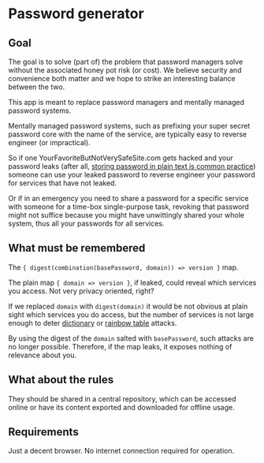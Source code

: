 # Password generator

## Goal

The goal is to solve (part of) the problem that password managers solve without the associated honey pot risk (or cost).
We believe security and convenience both matter and we hope to strike an interesting balance between the two.

This app is meant to replace password managers and mentally managed password systems.

Mentally managed password systems, such as prefixing your super secret password core with the name of the service, are typically easy to reverse engineer (or impractical).

So if one YourFavoriteButNotVerySafeSite.com gets hacked and your password leaks (after all, [storing password in plain text is common practice](https://www.howtogeek.com/434930/why-are-companies-still-storing-passwords-in-plain-text/)) someone can use your leaked password to reverse engineer your password for services that have not leaked.

Or if in an emergency you need to share a password for a specific service with someone for a time-box single-purpose task, revoking that password might not suffice because you might have unwittingly shared your whole system, thus all your passwords for all services.

## What must be remembered

The `{ digest(combination(basePassword, domain)) => version }` map.

The plain map `{ domain => version }`, if leaked, could reveal which services you access. Not very privacy oriented, right?

If we replaced `domain` with `digest(domain)` it would be not obvious at plain sight which services you do access, but the number of services is not large enough to deter [dictionary](https://en.wikipedia.org/wiki/Dictionary_attack) or [rainbow table](https://en.wikipedia.org/wiki/Rainbow_table) attacks.

By using the digest of the `domain` salted with `basePassword`, such attacks are no longer possible. Therefore, if the map leaks, it exposes nothing of relevance about you.

## What about the rules

They should be shared in a central repository, which can be accessed online or have its content exported and downloaded for offline usage.

## Requirements

Just a decent browser. No internet connection required for operation.
